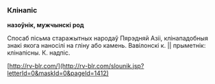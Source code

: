 ### Клінапіс
**назоўнік, мужчынскі род**

Спосаб пісьма старажытных народаў Пярэдняй Азіі, клінападобныя знакі якога наносілі на гліну або камень. Вавілонскі к. || прыметнік: клінапісны. К. надпіс.

<a rel="author">[http://rv-blr.com/](http://rv-blr.com/slounik.jsp?letterId=0&maskId=0&pageId=1412)</a>

